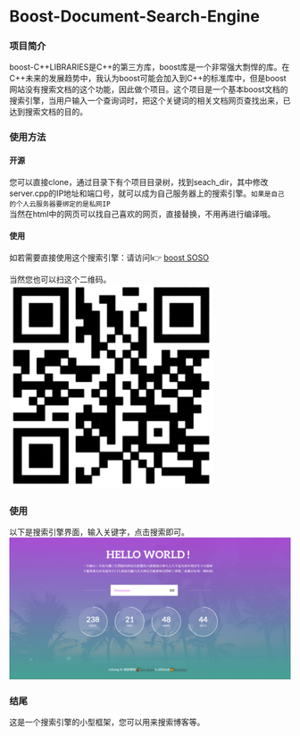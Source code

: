# Boost-Document-Search-Engine
### 项目简介
boost-C++LIBRARIES是C++的第三方库，boost库是一个非常强大剽悍的库。在C++未来的发展趋势中，我认为boost可能会加入到C++的标准库中，但是boost网站没有搜索文档的这个功能，因此做个项目。这个项目是一个基本boost文档的搜索引擎，当用户输入一个查询词时，把这个关键词的相关文档网页查找出来，已达到搜索文档的目的。

### 使用方法
#### 开源
您可以直接clone，通过目录下有个项目目录树，找到seach_dir，其中修改server.cpp的IP地址和端口号，就可以成为自己服务器上的搜索引擎。`如果是自己的个人云服务器要绑定的是私网IP`<br>
当然在html中的网页可以找自己喜欢的网页，直接替换，不用再进行编译哦。
#### 使用
如若需要直接使用这个搜索引擎：请访问I👉 [boost SOSO](http://www.lgcheng.xyz)<br>

当然您也可以扫这个二维码。
![boost SOSO](https://github.com/Be-doing/Boost-Document-Search-Engine/blob/master/screenshot/%E4%B8%AA%E4%BA%BA%E7%BD%91%E7%AB%99.png)

### 使用
以下是搜索引擎界面，输入关键字，点击搜索即可。
![boost SOSO](https://github.com/Be-doing/Boost-Document-Search-Engine/blob/master/screenshot/%E7%95%8C%E9%9D%A2.png)


### 结尾
这是一个搜索引擎的小型框架，您可以用来搜索博客等。
